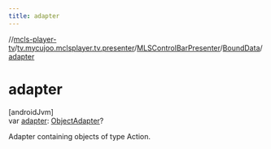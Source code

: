 ```yaml
---
title: adapter
---
```

//[mcls-player-tv](../../../../index.html)/[tv.mycujoo.mclsplayer.tv.presenter](../../index.html)/[MLSControlBarPresenter](../index.html)/[BoundData](index.html)/[adapter](adapter.html)



# adapter



[androidJvm]\
var [adapter](adapter.html): [ObjectAdapter](https://developer.android.com/reference/kotlin/androidx/leanback/widget/ObjectAdapter.html)?



Adapter containing objects of type Action.




